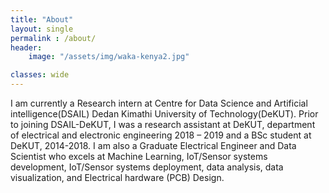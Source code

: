```yaml
---
title: "About"
layout: single
permalink : /about/
header:
    image: "/assets/img/waka-kenya2.jpg"

classes: wide
---
```


I am currently a Research intern at Centre for Data Science and Artificial intelligence(DSAIL) Dedan Kimathi University of Technology(DeKUT). Prior to joining DSAIL-DeKUT, I was a research assistant at DeKUT, department of electrical and electronic engineering 2018 – 2019 and a BSc student at DeKUT, 2014-2018. I am also a Graduate Electrical  Engineer and Data Scientist who excels at Machine Learning, IoT/Sensor systems development, IoT/Sensor systems deployment, data analysis, data visualization, and Electrical hardware (PCB) Design. 
